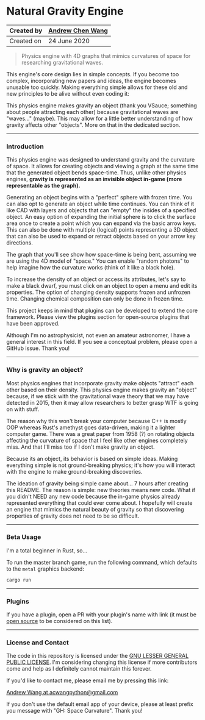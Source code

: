 # Natural Gravity Engine

| Created by | [Andrew Chen Wang](https://github.com/Andrew-Chen-Wang)
|------------|----------------------
| Created on | 24 June 2020

> Physics engine with 4D graphs that mimics curvatures of space for researching gravitational waves.

This engine's core design lies in simple concepts. If you become too complex,
incorporating new papers and ideas, the engine becomes unusable too quickly.
Making everything simple allows for these old and new principles to be
alive without even coding it: 

This physics engine makes gravity an object (thank you VSauce; something about
people attracting each other) because gravitational waves are "waves..." (maybe).
This may allow for a little better understanding of how gravity affects other "objects".
More on that in the dedicated section.

---
### Introduction

This physics engine was designed to understand gravity and the curvature of space.
It allows for creating objects and viewing a graph at the same time that
the generated object bends space-time. Thus, unlike other physics engines,
**gravity is represented as an invisible object in-game (more representable
as the graph).**

Generating an object begins with a "perfect" sphere with frozen time.
You can also opt to generate an object while time continues. You can think
of it like CAD with layers and objects that can "empty" the insides of a
specified object. An easy option of expanding the initial sphere is to click
the surface area once to create a point which you can expand via
the basic arrow keys. This can also be done with multiple (logical) points
representing a 3D object that can also be used to expand or retract objects
based on your arrow key directions.

The graph that you'll see show how space-time is being bent, assuming we
are using the 4D model of "space." You can enable "random photons" to help
imagine how the curvature works (think of it like a black hole).

To increase the density of an object or access its attributes,
let's say to make a black dwarf, you must click on an object to open
a menu and edit its properties. The option of changing density
supports frozen and unfrozen time. Changing chemical composition
can only be done in frozen time.

This project keeps in mind that plugins can be developed to extend the core
framework. Please view the plugins section for open-source plugins
that have been approved.

Although I'm no astrophysicist, not even an amateur astronomer, I have a general
interest in this field. If you see a conceptual problem, please open a GitHub
issue. Thank you!

---
### Why is gravity an object?

Most physics engines that incorporate gravity make objects "attract" each
other based on their density. This physics engine makes gravity an "object"
because, if we stick with the gravitational wave theory that we may have
detected in 2015, then it may allow researchers to better grasp WTF
is going on with stuff.

The reason why this won't break your computer because C++ is mostly OOP
whereas Rust's amethyst goes data-driven, making it a lighter computer
game. There was a great paper from 1958 (?) on rotating objects affecting
the curvature of space that I feel like other engines completely miss.
And that I'll miss too if I don't make gravity an object.

Because its an object, its behavior is based on simple ideas. Making
everything simple is not ground-breaking physics; it's how you will
interact with the engine to make ground-breaking discoveries.

The ideation of gravity being simple came about... 7 hours after creating
this README. The reason is simple: new theories means new code. What if
you didn't NEED any new code because the in-game physics already
represented everything that could ever come about. I hopefully will create
an engine that mimics the natural beauty of gravity so that discovering
properties of gravity does not need to be so difficult.

---
### Beta Usage

I'm a total beginner in Rust, so...

To run the master branch game, run the following command, which defaults
to the `metal` graphics backend:

```bash
cargo run
```

---
### Plugins

If you have a plugin, open a PR with your plugin's name with link (it must be
[open source]((https://youtu.be/95Tc0Rk2cNg?t=260)) to be considered on this list).

---
### License and Contact

The code in this repository is licensed under the
[GNU LESSER GENERAL PUBLIC LICENSE](https://github.com/Andrew-Chen-Wang/curvature-graphing-engine/blob/master/LICENSE).
I'm considering changing this license if more contributors
come and help as I definitely cannot maintain this forever.

If you'd like to contact me, please email me by pressing this link:

[Andrew Wang at acwangpython@gmail.com](mailto:acwangpython@gmail.com?subject=[GH%20Space%20Curvature])

If you don't use the default email app of your device,
please at least prefix you message with "GH: Space Curvature".
Thank you!
